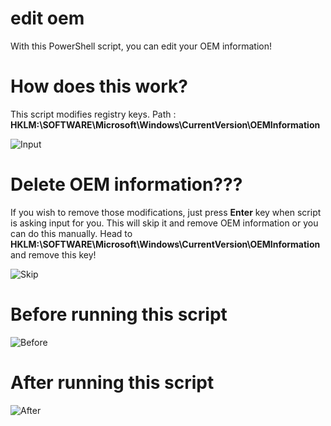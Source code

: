 # edit oem
With this PowerShell script, you can edit your OEM information!

# How does this work?

This script modifies registry keys. Path : **HKLM:\SOFTWARE\Microsoft\Windows\CurrentVersion\OEMInformation**

![Input](https://user-images.githubusercontent.com/78772453/134767022-cd319678-9e6a-40d6-a69a-79e606e515c6.PNG)


# Delete OEM information???

If you wish to remove those modifications, just press **Enter** key when script is asking input for you. This will skip it and remove OEM information or you can do this manually. Head to **HKLM:\SOFTWARE\Microsoft\Windows\CurrentVersion\OEMInformation** and remove this key!

![Skip](https://user-images.githubusercontent.com/78772453/134766987-cc3b6b21-ff8f-4ada-8d5a-005093d4df3f.PNG)

# Before running this script
![Before](https://user-images.githubusercontent.com/78772453/134766888-657ec5b8-5b5f-45f4-9ed1-6c17cdb94c89.PNG)

# After running this script
![After](https://user-images.githubusercontent.com/78772453/134766898-4a1ebda9-5027-4bdc-a066-70996af7d93c.PNG)
